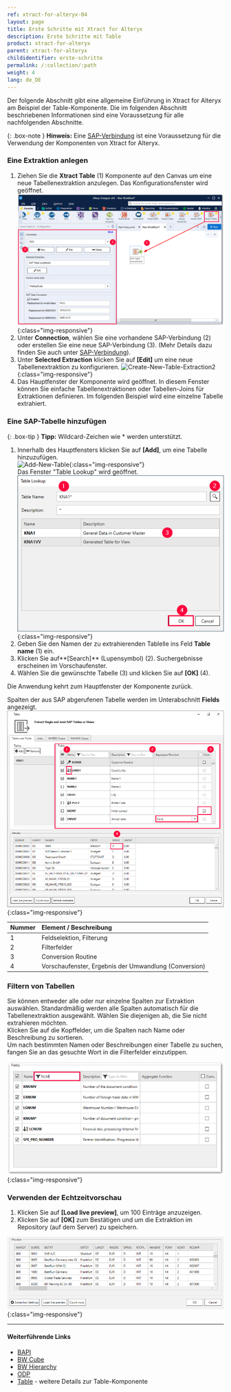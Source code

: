 ```yaml
---
ref: xtract-for-alteryx-04
layout: page
title: Erste Schritte mit Xtract for Alteryx
description: Erste Schritte mit Table
product: xtract-for-alteryx
parent: xtract-for-alteryx
childidentifier: erste-schritte
permalink: /:collection/:path
weight: 4
lang: de_DE
---
```


Der folgende Abschnitt gibt eine allgemeine Einführung in Xtract for Alteryx am Beispiel der Table-Komponente.
Die im folgenden Abschnitt beschriebenen Informationen sind eine Voraussetzung für alle nachfolgenden Abschnitte.

{: .box-note }
**Hinweis:** Eine [SAP-Verbindung](./einfuehrung/sap-verbindung) ist eine Voraussetzung für die Verwendung der Komponenten von Xtract for Alteryx.

### Eine Extraktion anlegen

1. Ziehen Sie die **Xtract Table** (1) Komponente auf den Canvas um eine neue Tabellenextraktion anzulegen. Das Konfigurationsfenster wird geöffnet. 
![Create-New-Table-Extraction](/img/content/xfa/xfa_create_table_extraction_01.png){:class="img-responsive"}
2. Unter **Connection**, wählen Sie eine vorhandene  SAP-Verbindung (2) oder erstellen Sie eine neue SAP-Verbindung (3). (Mehr Details dazu finden Sie auch unter [SAP-Verbindung](./einfuehrung/sap-verbindung)).
3. Unter **Selected Extraction** klicken Sie auf **[Edit]**  um eine neue Tabellenextraktion zu konfigurieren.
![Create-New-Table-Extraction2](/img/content/xfa_create_table_extraction_02.png){:class="img-responsive"}
4. Das Hauptfenster der Komponente wird geöffnet. In diesem Fenster können Sie einfache Tabellenextraktionen oder Tabellen-Joins für Extraktionen definieren. Im folgenden Beispiel wird eine einzelne Tabelle extrahiert.

### Eine SAP-Tabelle hinzufügen

{: .box-tip }
**Tipp:** Wildcard-Zeichen wie * werden unterstützt. 

1. Innerhalb des Hauptfensters klicken Sie auf **[Add]**, um eine Tabelle hinzuzufügen.<br>
![Add-New-Table](/img/content/content/table/table_main-window_add.png){:class="img-responsive"} <br/>
Das Fenster "Table Lookup" wird geöffnet. <br/>
![Look-Up-Table](/img/content/table/table_look-up.png){:class="img-responsive"} <br/>
2. Geben Sie den Namen der zu extrahierenden Tablelle ins Feld **Table name** (1) ein.<br>
3. Klicken Sie auf**[Search]** (Lupensymbol) (2).
Suchergebnisse erscheinen im Vorschaufenster.
4. Wählen Sie die gewünschte Tabelle (3) und klicken Sie auf **[OK]** (4). <br>

Die Anwendung kehrt zum Hauptfenster der Komponente zurück.<br>

Spalten der aus SAP abgerufenen Tabelle werden im Unterabschnitt **Fields** angezeigt.<br>
![Table-Form](/img/content/table/table_fields_filter.png){:class="img-responsive"}<br>

| Nummer | Element / Beschreibung | 
|:------------|:-----|
| 1  | Feldselektion, Filterung |  
| 2  | Filterfelder   |  
| 3  | Conversion Routine  |
| 4  | Vorschaufenster, Ergebnis der Umwandlung (Conversion)   |   

### Filtern von Tabellen

Sie können entweder alle oder nur einzelne Spalten zur Extraktion auswählen. 
Standardmäßig werden alle Spalten automatisch für die Tabellenextraktion ausgewählt. Wählen Sie diejenigen ab, die Sie nicht extrahieren möchten.<br>
Klicken Sie auf die Kopffelder, um die Spalten nach Name oder Beschreibung zu sortieren.<br>
Um nach bestimmten Namen oder Beschreibungen einer Tabelle zu suchen, fangen Sie an das gesuchte Wort in die Filterfelder einzutippen.<br>

![Table-Main](/img/content/table/fields_filter-search.png){:class="img-responsive"}

### Verwenden der Echtzeitvorschau

1. Klicken Sie auf **[Load live preview]**, um 100 Einträge anzuzeigen.
2. Klicken Sie auf **[OK]** zum Bestätigen und um die Extraktion im Repository (auf dem Server) zu speichern.

![Table-Main](/img/content/xfa/xfa-table-preview.png){:class="img-responsive"}


*****
#### Weiterführende Links
- [BAPI](./bapis-und-funktionsbausteine)
- [BW Cube](./bw-cube)
- [BW Hierarchy](./bw-hierarchien)
- [ODP](./odp)
- [Table](./table) - weitere Details zur Table-Komponente


